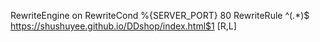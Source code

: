 
RewriteEngine on
RewriteCond %{SERVER_PORT} 80
RewriteRule ^(.*)$ https://shushuyee.github.io/DDshop/index.html$1 [R,L]
